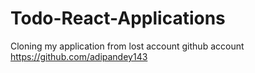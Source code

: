 # Todo-React-Applications
Cloning my application from lost account github account https://github.com/adipandey143
